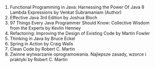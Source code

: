 1. Functional Programming in Java: Harnessing the Power Of Java 8 Lambda Expressions
by Venkat Subramaniam  (Author)
2. Effective Java 3rd Edition
by Joshua Bloch
3. 97 Things Every Java Programmer Should Know: Collective Wisdom from the Experts
by Kevlin Henney
4. Refactoring: Improving the Design of Existing Code 
by Martin Fowler
5. Thinking in Java
by Bruce Eckel
6. Spring in Action
by Craig Walls
7.  Clean Code
by Robert C. Martin
8. Zwinne wytwarzanie oprogramowania. Najlepsze zasady, wzorce i praktyki
by Robert C. Martin
